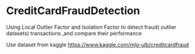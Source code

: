 # CreditCardFraudDetection
Using Local Outlier Factor and Isolation Factor to detect fraud( outlier datasets) transactions ,and compare their performance 

Use dataset from kaggle https://www.kaggle.com/mlg-ulb/creditcardfraud
